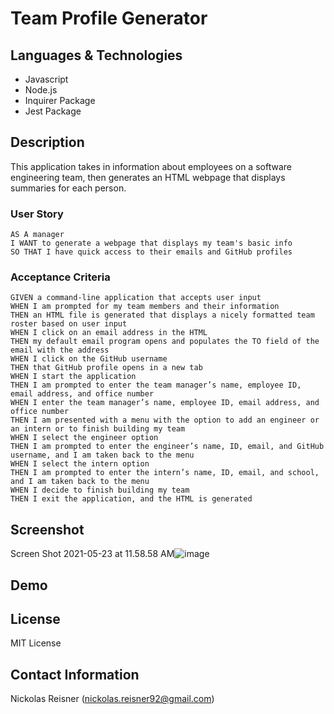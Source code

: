 # Team Profile Generator

## Languages & Technologies
* Javascript
* Node.js
* Inquirer Package
* Jest Package

## Description
This application takes in information about employees on a software engineering team, then generates an HTML webpage that displays summaries for each person.

### User Story

```
AS A manager
I WANT to generate a webpage that displays my team's basic info
SO THAT I have quick access to their emails and GitHub profiles
```

### Acceptance Criteria

```
GIVEN a command-line application that accepts user input
WHEN I am prompted for my team members and their information
THEN an HTML file is generated that displays a nicely formatted team roster based on user input
WHEN I click on an email address in the HTML
THEN my default email program opens and populates the TO field of the email with the address
WHEN I click on the GitHub username
THEN that GitHub profile opens in a new tab
WHEN I start the application
THEN I am prompted to enter the team manager’s name, employee ID, email address, and office number
WHEN I enter the team manager’s name, employee ID, email address, and office number
THEN I am presented with a menu with the option to add an engineer or an intern or to finish building my team
WHEN I select the engineer option
THEN I am prompted to enter the engineer’s name, ID, email, and GitHub username, and I am taken back to the menu
WHEN I select the intern option
THEN I am prompted to enter the intern’s name, ID, email, and school, and I am taken back to the menu
WHEN I decide to finish building my team
THEN I exit the application, and the HTML is generated
```

## Screenshot
Screen Shot 2021-05-23 at 11.58.58 AM![image](https://user-images.githubusercontent.com/77903140/119272097-994d6300-bbc1-11eb-9bdd-942e3f031a15.png)

## Demo


## License
MIT License

## Contact Information
Nickolas Reisner (nickolas.reisner92@gmail.com)
